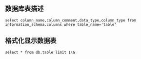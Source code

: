 ## 数据库表描述

    select column_name,column_comment,data_type,column_type from information_schema.columns where table_name='table'

## 格式化显示数据表

    select * from db.table limit 1\G
